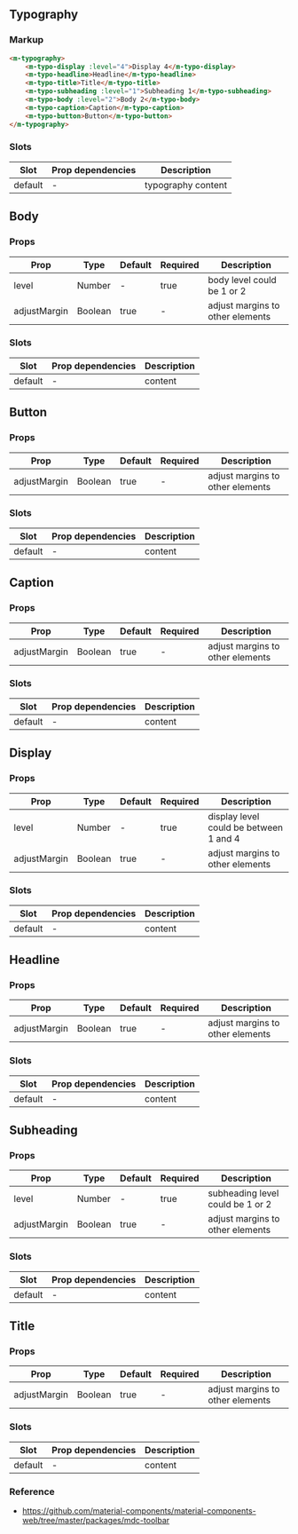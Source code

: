 ## Typography

### Markup

```html
<m-typography>
    <m-typo-display :level="4">Display 4</m-typo-display>
    <m-typo-headline>Headline</m-typo-headline>
    <m-typo-title>Title</m-typo-title>
    <m-typo-subheading :level="1">Subheading 1</m-typo-subheading>
    <m-typo-body :level="2">Body 2</m-typo-body>
    <m-typo-caption>Caption</m-typo-caption>
    <m-typo-button>Button</m-typo-button>
</m-typography>
```

### Slots

| Slot | Prop dependencies | Description |
|------|-------------------|-------------|
| default | - | typography content |

## Body

### Props

| Prop | Type | Default | Required | Description |
|------|------|---------|----------|-------------|
| level | Number | - | true | body level could be 1 or 2 |
| adjustMargin | Boolean | true | - | adjust margins to other elements |

### Slots

| Slot | Prop dependencies | Description |
|------|-------------------|-------------|
| default | - | content |

## Button

### Props

| Prop | Type | Default | Required | Description |
|------|------|---------|----------|-------------|
| adjustMargin | Boolean | true | - | adjust margins to other elements |

### Slots

| Slot | Prop dependencies | Description |
|------|-------------------|-------------|
| default | - | content |

## Caption

### Props

| Prop | Type | Default | Required | Description |
|------|------|---------|----------|-------------|
| adjustMargin | Boolean | true | - | adjust margins to other elements |

### Slots

| Slot | Prop dependencies | Description |
|------|-------------------|-------------|
| default | - | content |

## Display

### Props

| Prop | Type | Default | Required | Description |
|------|------|---------|----------|-------------|
| level | Number | - | true | display level could be between 1 and 4 |
| adjustMargin | Boolean | true | - | adjust margins to other elements |

### Slots

| Slot | Prop dependencies | Description |
|------|-------------------|-------------|
| default | - | content |

## Headline

### Props

| Prop | Type | Default | Required | Description |
|------|------|---------|----------|-------------|
| adjustMargin | Boolean | true | - | adjust margins to other elements |

### Slots

| Slot | Prop dependencies | Description |
|------|-------------------|-------------|
| default | - | content |

## Subheading

### Props

| Prop | Type | Default | Required | Description |
|------|------|---------|----------|-------------|
| level | Number | - | true | subheading level could be 1 or 2 |
| adjustMargin | Boolean | true | - | adjust margins to other elements |

### Slots

| Slot | Prop dependencies | Description |
|------|-------------------|-------------|
| default | - | content |

## Title

### Props

| Prop | Type | Default | Required | Description |
|------|------|---------|----------|-------------|
| adjustMargin | Boolean | true | - | adjust margins to other elements |

### Slots

| Slot | Prop dependencies | Description |
|------|-------------------|-------------|
| default | - | content |

### Reference

- https://github.com/material-components/material-components-web/tree/master/packages/mdc-toolbar
